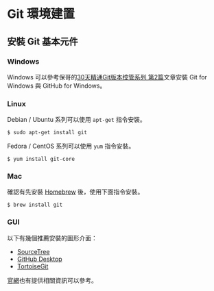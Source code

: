 # Git 環境建置

## 安裝 Git 基本元件

### Windows

Windows 可以參考保哥的[30天精通Git版本控管系列 第2篇](http://ithelp.ithome.com.tw/articles/10132333)文章安裝 Git for Windows 與 GitHub for Windows。

### Linux

Debian / Ubuntu 系列可以使用 `apt-get` 指令安裝。

```
$ sudo apt-get install git
```

Fedora / CentOS 系列可以使用 `yum` 指令安裝。

```
$ yum install git-core
```

### Mac

確認有先安裝 [Homebrew](https://brew.sh/index_zh-tw.html) 後，使用下面指令安裝。

```
$ brew install git
```

### GUI

以下有幾個推薦安裝的圖形介面：

* [SourceTree](https://www.sourcetreeapp.com/)
* [GitHub Desktop](https://desktop.github.com/)
* [TortoiseGit](https://tortoisegit.org/download/)

[官網](https://git-scm.com/downloads/guis/)也有提供相關資訊可以參考。
